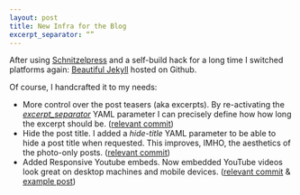 ```yaml
---
layout: post
title: New Infra for the Blog
excerpt_separator: “”
---
```

After using [Schnitzelpress](https://github.com/hmans/schnitzelpress) and a self-build hack for a long time I switched platforms again: [Beautiful Jekyll](https://github.com/daattali/beautiful-jekyll) hosted on Github.

Of course, I handcrafted it to my needs:

* More control over the post teasers (aka excerpts). By re-activating the [*excerpt_separator*](https://jekyllrb.com/docs/posts/#post-excerpts) YAML parameter I can precisely define how how long the excerpt should be. ([relevant commit](https://github.com/radikahl/radikahl.github.io/commit/7beb5b95f996adb295ba910bd817340f07fecbad))
* Hide the post title. I added a *hide-title* YAML parameter to be able to hide a post title when requested. This improves, IMHO, the aesthetics of the photo-only posts. ([relevant commit](https://github.com/radikahl/radikahl.github.io/commit/cb6dd7ab264201fc2a92a3e3dbc51217bea4997c))
* Added Responsive Youtube embeds. Now embedded YouTube videos look great on desktop machines and mobile devices. ([relevant commit](https://github.com/radikahl/radikahl.github.io/commit/e8f2c7aef1c3a2ef726e738ab2895ddb6d56a24d) & [example post](https://github.com/radikahl/radikahl.github.io/commit/28b8b3f265407adb15e6841fa24ba0fe15efdd7d#diff-4bb7c44b0f38c19b6624845eae60106a))

